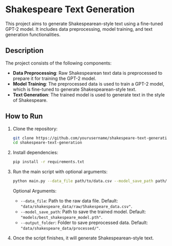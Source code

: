 # Shakespeare Text Generation

This project aims to generate Shakespearean-style text using a fine-tuned GPT-2 model. It includes data preprocessing, model training, and text generation functionalities.

## Description

The project consists of the following components:

- **Data Preprocessing**: Raw Shakespearean text data is preprocessed to prepare it for training the GPT-2 model.
- **Model Training**: The preprocessed data is used to train a GPT-2 model, which is fine-tuned to generate Shakespearean-style text.
- **Text Generation**: The trained model is used to generate text in the style of Shakespeare.

## How to Run

1. Clone the repository:

    ```bash
    git clone https://github.com/yourusername/shakespeare-text-generation.git
    cd shakespeare-text-generation
    ```

2. Install dependencies:

    ```bash
    pip install -r requirements.txt
    ```

3. Run the main script with optional arguments:

    ```bash
    python main.py --data_file path/to/data.csv --model_save_path path/to/save/model.pth --output_folder path/to/save/preprocessed/data/
    ```

    Optional Arguments:
    - `--data_file`: Path to the raw data file. Default: `"data/shakespeare_data/raw/Shakespeare_data.csv"`.
    - `--model_save_path`: Path to save the trained model. Default: `"models/best_shakespeare_model.pth"`.
    - `--output_folder`: Folder to save preprocessed data. Default: `"data/shakespeare_data/processed/"`.

4. Once the script finishes, it will generate Shakespearean-style text.
